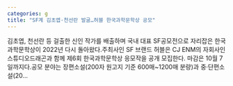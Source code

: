 ```yaml
---
categories: g
title: "SF계 김초엽·천선란 발굴…허블 한국과학문학상 공모"
---
```

 김초엽, 천선란 등 걸출한 신인 작가를 배출하며 국내 대표 SF공모전으로 자리잡은 한국과학문학상이 2022년 다시 돌아왔다.주최사인 SF 브랜드 허블은 CJ ENM의 자회사인 스튜디오드래곤과 함께 제6회 한국과학문학상 응모작을 공개 모집한다. 마감은 10월 7일까지다.공모 분야는 장편소설(200자 원고지 기준 600매~1200매 분량)과 중·단편소설(20...